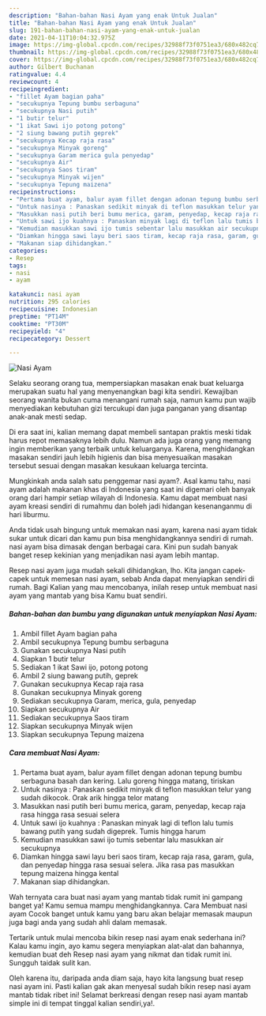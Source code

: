 ```yaml
---
description: "Bahan-bahan Nasi Ayam yang enak Untuk Jualan"
title: "Bahan-bahan Nasi Ayam yang enak Untuk Jualan"
slug: 191-bahan-bahan-nasi-ayam-yang-enak-untuk-jualan
date: 2021-04-11T10:04:32.975Z
image: https://img-global.cpcdn.com/recipes/32988f73f0751ea3/680x482cq70/nasi-ayam-foto-resep-utama.jpg
thumbnail: https://img-global.cpcdn.com/recipes/32988f73f0751ea3/680x482cq70/nasi-ayam-foto-resep-utama.jpg
cover: https://img-global.cpcdn.com/recipes/32988f73f0751ea3/680x482cq70/nasi-ayam-foto-resep-utama.jpg
author: Gilbert Buchanan
ratingvalue: 4.4
reviewcount: 4
recipeingredient:
- "fillet Ayam bagian paha"
- "secukupnya Tepung bumbu serbaguna"
- "secukupnya Nasi putih"
- "1 butir telur"
- "1 ikat Sawi ijo potong potong"
- "2 siung bawang putih geprek"
- "secukupnya Kecap raja rasa"
- "secukupnya Minyak goreng"
- "secukupnya Garam merica gula penyedap"
- "secukupnya Air"
- "secukupnya Saos tiram"
- "secukupnya Minyak wijen"
- "secukupnya Tepung maizena"
recipeinstructions:
- "Pertama buat ayam, balur ayam fillet dengan adonan tepung bumbu serbaguna basah dan kering. Lalu goreng hingga matang, tiriskan"
- "Untuk nasinya : Panaskan sedikit minyak di teflon masukkan telur yang sudah dikocok. Orak arik hingga telor matang"
- "Masukkan nasi putih beri bumu merica, garam, penyedap, kecap raja rasa hingga rasa sesuai selera"
- "Untuk sawi ijo kuahnya : Panaskan minyak lagi di teflon lalu tumis bawang putih yang sudah digeprek. Tumis hingga harum"
- "Kemudian masukkan sawi ijo tumis sebentar lalu masukkan air secukupnya"
- "Diamkan hingga sawi layu beri saos tiram, kecap raja rasa, garam, gula, dan penyedap hingga rasa sesuai selera. Jika rasa pas masukkan tepung maizena hingga kental"
- "Makanan siap dihidangkan."
categories:
- Resep
tags:
- nasi
- ayam

katakunci: nasi ayam 
nutrition: 295 calories
recipecuisine: Indonesian
preptime: "PT14M"
cooktime: "PT30M"
recipeyield: "4"
recipecategory: Dessert

---
```



![Nasi Ayam](https://img-global.cpcdn.com/recipes/32988f73f0751ea3/680x482cq70/nasi-ayam-foto-resep-utama.jpg)

Selaku seorang orang tua, mempersiapkan masakan enak buat keluarga merupakan suatu hal yang menyenangkan bagi kita sendiri. Kewajiban seorang  wanita bukan cuma menangani rumah saja, namun kamu pun wajib menyediakan kebutuhan gizi tercukupi dan juga panganan yang disantap anak-anak mesti sedap.

Di era  saat ini, kalian memang dapat membeli santapan praktis meski tidak harus repot memasaknya lebih dulu. Namun ada juga orang yang memang ingin memberikan yang terbaik untuk keluarganya. Karena, menghidangkan masakan sendiri jauh lebih higienis dan bisa menyesuaikan masakan tersebut sesuai dengan masakan kesukaan keluarga tercinta. 



Mungkinkah anda salah satu penggemar nasi ayam?. Asal kamu tahu, nasi ayam adalah makanan khas di Indonesia yang saat ini digemari oleh banyak orang dari hampir setiap wilayah di Indonesia. Kamu dapat membuat nasi ayam kreasi sendiri di rumahmu dan boleh jadi hidangan kesenanganmu di hari liburmu.

Anda tidak usah bingung untuk memakan nasi ayam, karena nasi ayam tidak sukar untuk dicari dan kamu pun bisa menghidangkannya sendiri di rumah. nasi ayam bisa dimasak dengan berbagai cara. Kini pun sudah banyak banget resep kekinian yang menjadikan nasi ayam lebih mantap.

Resep nasi ayam juga mudah sekali dihidangkan, lho. Kita jangan capek-capek untuk memesan nasi ayam, sebab Anda dapat menyiapkan sendiri di rumah. Bagi Kalian yang mau mencobanya, inilah resep untuk membuat nasi ayam yang mantab yang bisa Kamu buat sendiri.

<!--inarticleads1-->

##### Bahan-bahan dan bumbu yang digunakan untuk menyiapkan Nasi Ayam:

1. Ambil fillet Ayam bagian paha
1. Ambil secukupnya Tepung bumbu serbaguna
1. Gunakan secukupnya Nasi putih
1. Siapkan 1 butir telur
1. Sediakan 1 ikat Sawi ijo, potong potong
1. Ambil 2 siung bawang putih, geprek
1. Gunakan secukupnya Kecap raja rasa
1. Gunakan secukupnya Minyak goreng
1. Sediakan secukupnya Garam, merica, gula, penyedap
1. Siapkan secukupnya Air
1. Sediakan secukupnya Saos tiram
1. Siapkan secukupnya Minyak wijen
1. Siapkan secukupnya Tepung maizena




<!--inarticleads2-->

##### Cara membuat Nasi Ayam:

1. Pertama buat ayam, balur ayam fillet dengan adonan tepung bumbu serbaguna basah dan kering. Lalu goreng hingga matang, tiriskan
1. Untuk nasinya : Panaskan sedikit minyak di teflon masukkan telur yang sudah dikocok. Orak arik hingga telor matang
1. Masukkan nasi putih beri bumu merica, garam, penyedap, kecap raja rasa hingga rasa sesuai selera
1. Untuk sawi ijo kuahnya : Panaskan minyak lagi di teflon lalu tumis bawang putih yang sudah digeprek. Tumis hingga harum
1. Kemudian masukkan sawi ijo tumis sebentar lalu masukkan air secukupnya
1. Diamkan hingga sawi layu beri saos tiram, kecap raja rasa, garam, gula, dan penyedap hingga rasa sesuai selera. Jika rasa pas masukkan tepung maizena hingga kental
1. Makanan siap dihidangkan.




Wah ternyata cara buat nasi ayam yang mantab tidak rumit ini gampang banget ya! Kamu semua mampu menghidangkannya. Cara Membuat nasi ayam Cocok banget untuk kamu yang baru akan belajar memasak maupun juga bagi anda yang sudah ahli dalam memasak.

Tertarik untuk mulai mencoba bikin resep nasi ayam enak sederhana ini? Kalau kamu ingin, ayo kamu segera menyiapkan alat-alat dan bahannya, kemudian buat deh Resep nasi ayam yang nikmat dan tidak rumit ini. Sungguh taidak sulit kan. 

Oleh karena itu, daripada anda diam saja, hayo kita langsung buat resep nasi ayam ini. Pasti kalian gak akan menyesal sudah bikin resep nasi ayam mantab tidak ribet ini! Selamat berkreasi dengan resep nasi ayam mantab simple ini di tempat tinggal kalian sendiri,ya!.

